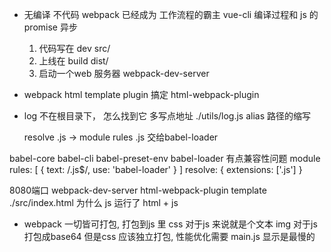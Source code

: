 - 无编译 不代码
  webpack 已经成为 工作流程的霸主
  vue-cli
  编译过程和 js 的promise
  异步
  1. 代码写在 dev  src/
  2. 上线在 build dist/
  3. 启动一个web 服务器 webpack-dev-server

- webpack html template
  plugin 搞定 html-webpack-plugin

- log 不在根目录下， 怎么找到它  多写点地址  ./utils/log.js
  alias 路径的缩写

  resolve  .js ->
    module
      rules
        .js 交给babel-loader

babel-core babel-cli babel-preset-env
babel-loader 有点兼容性问题
module
rules: [
    {
        text: /\.js$/,
        use: 'babel-loader'
    }
]
resolve: {
    extensions: ['.js']
}

8080端口  webpack-dev-server html-webpack-plugin
template ./src/index.html
为什么 js 运行了
html + js

- webpack 一切皆可打包, 打包到js 里
css 对于js 来说就是个文本
img 对于js 打包成base64
但是css 应该独立打包, 性能优化需要
main.js 显示是最慢的